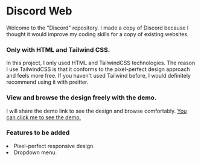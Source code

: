 <h1>Discord Web </h1>

<p>Welcome to the "Discord" repository. I made a copy of Discord because I thought it would improve my coding skills for a copy of existing websites.
  
<h3>Only with HTML and Tailwind CSS.</h3>
<p>In this project, I only used HTML and TailwindCSS technologies. The reason I use TailwindCSS is that it conforms to the pixel-perfect design approach and feels more free. If you haven't used Tailwind before, I would definitely recommend using it with preitter.</p>

<h3>View and browse the design freely with the demo.</h3>
<p>I will share the demo link to see the design and browse comfortably. <a href="https://discord-web-ui.vercel.app/" target="_blank">You can click me to see the demo.</a></p>


<h3>Features to be added</h3>
<li>Pixel-perfect responsive design.</li>
<li>Dropdown menu.</li>
